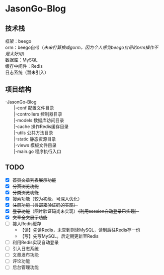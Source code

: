 # **JasonGo-Blog**

## 技术栈
框架：beego  
orm：beego自带（_未来打算换成gorm，因为个人感觉beego自带的orm操作不是太好用_）  
数据库：MySQL  
缓存中间件：Redis  
日志系统（暂未引入）

## 项目结构
-JasonGo-Blog  
&emsp;&emsp;|-conf 配置文件目录   
&emsp;&emsp;|-controllers 控制器目录     
&emsp;&emsp;|-models 数据库访问目录     
&emsp;&emsp;|-cache 操作Redis缓存目录  
&emsp;&emsp;|-utils 公共方法目录  
&emsp;&emsp;|-static 静态资源目录  
&emsp;&emsp;|-views 模板文件目录  
&emsp;&emsp;|-main.go 程序执行入口

## TODO
- [x] ~~首页文章列表展示功能~~
- [x] ~~分页浏览功能~~
- [X] ~~分类浏览功能~~
- [X] ~~搜索功能~~（较为初级，可深入优化）
- [X] ~~注册功能（含邮箱验证码的实现）~~
- [X] ~~登录功能~~（图片验证码尚未实现）~~（利用session自动登录已实现）~~
- [X] ~~文章全文展示功能~~
- [ ] 接入Redis缓存   
    - 【读】先读Redis，未查到则读MySQL，读到后往Redis存一份
    - 【写】先写MySQL，后定期更新至Redis
- [ ] 利用Redis实现自动登录
- [ ] 引入日志系统   
- [ ] 文章发布功能   
- [ ] 评论功能  
- [ ] 后台管理功能